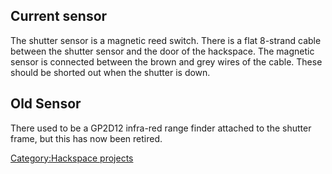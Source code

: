 Current sensor
--------------

The shutter sensor is a magnetic reed switch. There is a flat 8-strand
cable between the shutter sensor and the door of the hackspace. The
magnetic sensor is connected between the brown and grey wires of the
cable. These should be shorted out when the shutter is down.

Old Sensor
----------

There used to be a GP2D12 infra-red range finder attached to the shutter
frame, but this has now been retired.

[Category:Hackspace projects](Category:Hackspace_projects "wikilink")